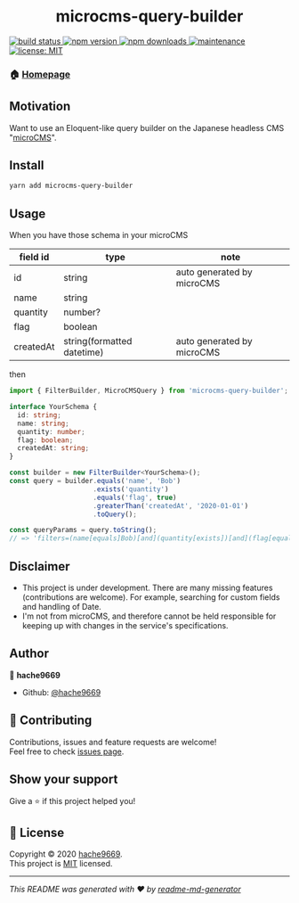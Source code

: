 <h1 align="center">microcms-query-builder</h1>
<p>
  <a href="https://github.com/hache9669/microcms-query-builder/actions?query=workflow%3A%22Node.js+CI%22" target="_blank">
    <img alt="build status" src="https://github.com/hache9669/microcms-query-builder/workflows/build/badge.svg" />
  </a>
  <a href="https://www.npmjs.com/package/@hache9669/microcms-query-builder" target="_blank">
    <img alt="npm version" src="http://img.shields.io/npm/v/microcms-query-builder" />
  </a>
  <a href="https://www.npmjs.com/package/@hache9669/microcms-query-builder" target="_blank">
    <img alt="npm downloads" src="https://img.shields.io/npm/dt/microcms-query-builder" />
  </a>
  <a href="https://github.com/hache9669/microcms-query-builder/graphs/commit-activity" target="_blank">
    <img alt="maintenance" src="https://img.shields.io/badge/Maintained%3F-yes-green.svg" />
  </a>
  <a href="https://github.com/hache9669/microcms-query-builder/blob/master/LICENSE.txt" target="_blank">
    <img alt="license: MIT" src="https://img.shields.io/github/license/hache9669/microcms-query-builder" />
  </a>
</p>

### 🏠 [Homepage](https://github.com/hache9669/microcms-query-builder#readme)

## Motivation
Want to use an Eloquent-like query builder on the Japanese headless CMS "[microCMS](https://microcms.io/)".

## Install
```sh
yarn add microcms-query-builder
```

## Usage
When you have those schema in your microCMS

| field id  | type                       | note                       |
|-----------|----------------------------|----------------------------|
| id        | string                     | auto generated by microCMS |
| name      | string                     |                            |
| quantity  | number?                    |                            |
| flag      | boolean                    |                            |
| createdAt | string(formatted datetime) | auto generated by microCMS |

then

```ts
import { FilterBuilder, MicroCMSQuery } from 'microcms-query-builder';

interface YourSchema {
  id: string;
  name: string;
  quantity: number;
  flag: boolean;
  createdAt: string;
}

const builder = new FilterBuilder<YourSchema>();
const query = builder.equals('name', 'Bob')
                     .exists('quantity')
                     .equals('flag', true)
                     .greaterThan('createdAt', '2020-01-01')
                     .toQuery();

const queryParams = query.toString();
// => 'filters=(name[equals]Bob)[and](quantity[exists])[and](flag[equals]true)[and](createdAt[greaterThan]2020-01-01)'
```

## Disclaimer
- This project is under development. There are many missing features (contributions are welcome). For example, searching for custom fields and handling of Date.
- I'm not from microCMS, and therefore cannot be held responsible for keeping up with changes in the service's specifications.

## Author

👤 **hache9669**

* Github: [@hache9669](https://github.com/hache9669)

## 🤝 Contributing

Contributions, issues and feature requests are welcome!<br />Feel free to check [issues page](https://github.com/hache9669/microcms-query-builder/issues). 

## Show your support

Give a ⭐️ if this project helped you!

## 📝 License

Copyright © 2020 [hache9669](https://github.com/hache9669).<br />
This project is [MIT](https://github.com/hache9669/microcms-query-builder/blob/master/LICENSE.txt) licensed.

***
_This README was generated with ❤️ by [readme-md-generator](https://github.com/kefranabg/readme-md-generator)_